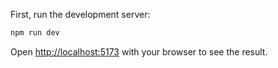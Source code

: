 First, run the development server:

```bash
npm run dev
```

Open [http://localhost:5173](http://localhost:5173) with your browser to see the result.


